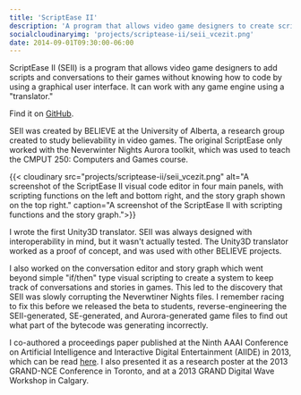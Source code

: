 ```yaml
---
title: 'ScriptEase II'
description: 'A program that allows video game designers to create scripts using a GUI.'
socialcloudinaryimg: 'projects/scriptease-ii/seii_vcezit.png'
date: 2014-09-01T09:30:00-06:00
---
```


ScriptEase II (SEII) is a program that allows video game designers to add scripts and conversations to their games without knowing how to code by using a graphical user interface. It can work with any game engine using a "translator."

Find it on [GitHub](https://github.com/UA-ScriptEase/scriptease).

SEII was created by BELIEVE at the University of Alberta, a research group created to study believability in video games. The original ScriptEase only worked with the Neverwinter Nights Aurora toolkit, which was used to teach the CMPUT 250: Computers and Games course.

{{< cloudinary src="projects/scriptease-ii/seii_vcezit.png" alt="A screenshot of the ScriptEase II visual code editor in four main panels, with scripting functions on the left and bottom right, and the story graph shown on the top right." caption="A screenshot of the ScriptEase II with scripting functions and the story graph.">}}

I wrote the first Unity3D translator. SEII was always designed with interoperability in mind, but it wasn't actually tested. The Unity3D translator worked as a proof of concept, and was used with other BELIEVE projects.

I also worked on the conversation editor and story graph which went beyond simple "if/then" type visual scripting to create a system to keep track of conversations and stories in games. This led to the discovery that SEII was slowly corrupting the Neverwtiner Nights files. I remember racing to fix this before we released the beta to students, reverse-engineering the SEII-generated, SE-generated, and Aurora-generated game files to find out what part of the bytecode was generating incorrectly.

I co-authored a proceedings paper published at the Ninth AAAI Conference on Artificial Intelligence and Interactive Digital Entertainment (AIIDE) in 2013, which can be read [here](/pdf/2013aiide_r.pdf). I also presented it as a research poster at the 2013 GRAND-NCE Conference in Toronto, and at a 2013 GRAND Digital Wave Workshop in Calgary.
